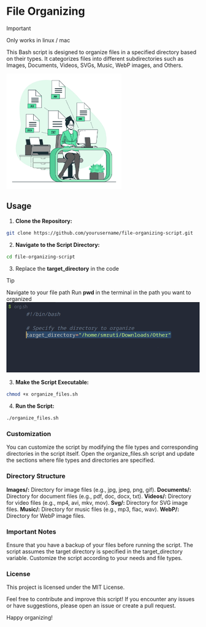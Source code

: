 # File Organizing 
> [!IMPORTANT]
> Only works in linux / mac


This Bash script is designed to organize files in a specified directory based on their types. It categorizes files into different subdirectories such as Images, Documents, Videos, SVGs, Music, WebP images, and Others.

<img src="./src/4560016.jpg" alt="Alt text" height="300">

## Usage

1. **Clone the Repository:**
```bash
git clone https://github.com/yourusername/file-organizing-script.git
```
2. **Navigate to the Script Directory:**

```bash
cd file-organizing-script
```

3. Replace the **target_directory** in the code
> [!TIP]
> Navigate to your file path
Run **pwd** in the terminal in the path you want to organized
![](./src/g.png)


3. **Make the Script Executable:**

```bash
chmod +x organize_files.sh
```

4. **Run the Script:**

```bash
./organize_files.sh
```
### Customization

You can customize the script by modifying the file types and corresponding directories in the script itself. Open the organize_files.sh script and update the sections where file types and directories are specified.

### Directory Structure

**Images/:** Directory for image files (e.g., jpg, jpeg, png, gif).
**Documents/:** Directory for document files (e.g., pdf, doc, docx, txt).
**Videos/:** Directory for video files (e.g., mp4, avi, mkv, mov).
**Svg/:** Directory for SVG image files.
**Music/:** Directory for music files (e.g., mp3, flac, wav).
**WebP/:** Directory for WebP image files.

### Important Notes

Ensure that you have a backup of your files before running the script.
The script assumes the target directory is specified in the target_directory variable.
Customize the script according to your needs and file types.

### License

This project is licensed under the MIT License.

Feel free to contribute and improve this script! If you encounter any issues or have suggestions, please open an issue or create a pull request.

Happy organizing!